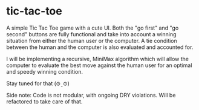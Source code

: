 # tic-tac-toe

A simple Tic Tac Toe game with a cute UI. Both the "go first" and "go second" buttons
are fully functional and take into account a winning situation from either the human user or the computer.
A tie condition between the human and the computer is also evaluated and accounted for.

I will be implementing a recursive, MiniMax algorithm which will allow the computer
to evaluate the best move against the human user for an optimal and speedy winning condition.

Stay tuned for that (⊙ˍ⊙)

Side note: Code is not modular, with ongoing DRY violations. Will be refactored to take care of that.
